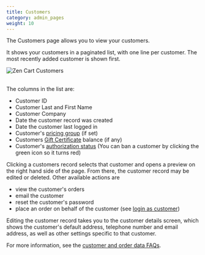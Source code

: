 ```yaml
---
title: Customers
category: admin_pages
weight: 10
---
```


The Customers page allows you to view your customers. 

It shows your customers in a paginated list, with one line per customer. 
The most recently added customer is shown first. 

<img src="/images/customers_list.png" alt="Zen Cart Customers" />
<br><br>

The columns in the list are: 

- Customer ID
- Customer Last and First Name 
- Customer Company 
- Date the customer record was created
- Date the customer last logged in 
- Customer's [pricing group](/user/admin_pages/customers/group_pricing/) (if set) 
- Customers [Gift Certificate](/user/order_total/gift_certificates/) balance (if any)
- Customer's [authorization status](/user/orders/customer_approval/) (You can ban a customer by clicking the green icon so it turns red)
 
Clicking a customers record selects that customer and opens a preview on the right hand side of the page.  From there, the customer record may be edited or deleted.  Other available actions are 

- view the customer's orders
- email the customer
- reset the customer's password 
- place an order on behalf of the customer (see [login as customer](/user/running/login_as_customer/))

Editing the customer record takes you to the customer details screen, which shows the customer's default address, telephone number and email address, as well as other settings specific to that customer. 

For more information, see the [customer and order data FAQs](/user/orders/). 
